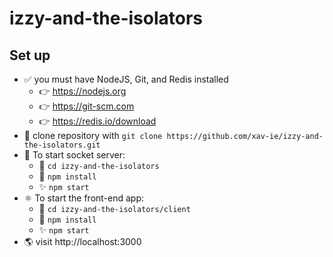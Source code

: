 # izzy-and-the-isolators

## Set up

- ✅ you must have NodeJS, Git, and Redis installed
  - 👉 https://nodejs.org
  - 👉 https://git-scm.com
  - 👉 https://redis.io/download
- 📝 clone repository with `git clone https://github.com/xav-ie/izzy-and-the-isolators.git`
- 🔌 To start socket server:
  - 📂 `cd izzy-and-the-isolators`
  - 🦄 `npm install`
  - ✨ `npm start`
- ⚛️ To start the front-end app:
  - 📂 `cd izzy-and-the-isolators/client`
  - 🦄 `npm install`
  - ✨ `npm start`
- 🌎 visit http://localhost:3000
